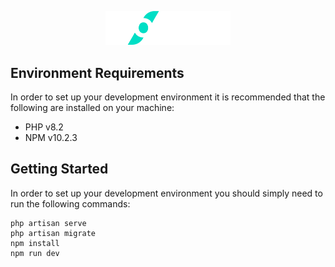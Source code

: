<p align="center">
    <img width="200px" src="./public/assets/logo.png" alt="Build Status">
</p>


## Environment Requirements

In order to set up your development environment it is recommended that the following are installed on your machine:

- PHP v8.2
- NPM v10.2.3

## Getting Started

In order to set up your development environment you should simply need to run the following commands:

```shell
php artisan serve
php artisan migrate
npm install
npm run dev
```


